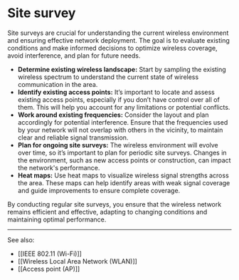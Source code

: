 
# Site survey

Site surveys are crucial for understanding the current wireless environment and ensuring effective network deployment. The goal is to evaluate existing conditions and make informed decisions to optimize wireless coverage, avoid interference, and plan for future needs.

- **Determine existing wireless landscape:** Start by sampling the existing wireless spectrum to understand the current state of wireless communication in the area.
- **Identify existing access points:** It’s important to locate and assess existing access points, especially if you don’t have control over all of them. This will help you account for any limitations or potential conflicts.
- **Work around existing frequencies:** Consider the layout and plan accordingly for potential interference. Ensure that the frequencies used by your network will not overlap with others in the vicinity, to maintain clear and reliable signal transmission.
- **Plan for ongoing site surveys:** The wireless environment will evolve over time, so it’s important to plan for periodic site surveys. Changes in the environment, such as new access points or construction, can impact the network's performance.
- **Heat maps:** Use heat maps to visualize wireless signal strengths across the area. These maps can help identify areas with weak signal coverage and guide improvements to ensure complete coverage.

By conducting regular site surveys, you ensure that the wireless network remains efficient and effective, adapting to changing conditions and maintaining optimal performance.

---

See also:

- [[IEEE 802.11 (Wi-Fi)]]
- [[Wireless Local Area Network (WLAN)]]
- [[Access point (AP)]]